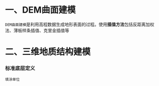 # 一、DEM曲面建模

`DEM曲面建模`是利用高程数据生成地形表面的过程。使用**插值方法**包括反距离加权法、薄板样条插值、克里金插值等

# 二、三维地质结构建模

### 标准底层定义

`填涂单位`